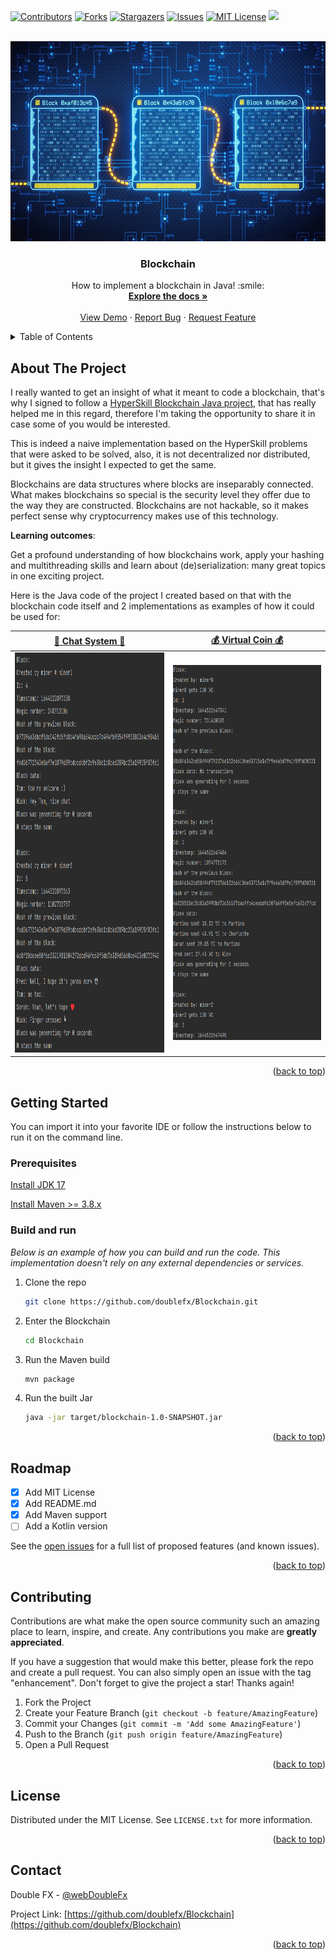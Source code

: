 <div id="top"></div>
<!--
*** Thanks for checking out the Best-README-Template. If you have a suggestion
*** that would make this better, please fork the repo and create a pull request
*** or simply open an issue with the tag "enhancement".
*** Don't forget to give the project a star!
*** Thanks again! Now go create amazing blockchain! :D
-->

<!-- PROJECT SHIELDS -->
<!--
*** I'm using markdown "reference style" links for readability.
*** Reference links are enclosed in brackets [ ] instead of parentheses ( ).
*** See the bottom of this document for the declaration of the reference variables
*** for contributors-url, forks-url, etc. This is an optional, concise syntax you may use.
*** https://www.markdownguide.org/basic-syntax/#reference-style-links
-->
[![Contributors][contributors-shield]][contributors-url]
[![Forks][forks-shield]][forks-url]
[![Stargazers][stars-shield]][stars-url]
[![Issues][issues-shield]][issues-url]
[![MIT License][license-shield]][license-url]
<a href="https://twitter.com/webDoubleFx" target="_blank">
<img src="https://img.shields.io/badge/Follow-393-lightgrey?logo=twitter&style=social" height="28">
</a>

<!-- PROJECT LOGO -->
<br />
<div align="center">
  <a href="https://github.com/doublefx/Blockchain">
    <img src="images/blockchain.jpg" alt="Logo" width="640" height="320">
  </a>

<h3 align="center">Blockchain</h3>
  <p align="center">
    How to implement a blockchain in Java! :smile:
    <br />
    <a href="https://github.com/doublefx/Blockchain"><strong>Explore the docs »</strong></a>
    <br />
    <br />
    <a href="https://github.com/doublefx/Blockchain">View Demo</a>
    ·
    <a href="https://github.com/doublefx/Blockchain/issues">Report Bug</a>
    ·
    <a href="https://github.com/doublefx/Blockchain/issues">Request Feature</a>
  </p>
</div>

<!-- TABLE OF CONTENTS -->
<details>
  <summary>Table of Contents</summary>

  <ol>
    <li>
      <a href="#about-the-project">About The Project</a>
    </li>
    <li>
      <a href="#getting-started">Getting Started</a>
      <ul>
        <li><a href="#prerequisites">Prerequisites</a></li>
        <li><a href="#build-and-run">Build and run</a></li>
      </ul>
    </li>
    <li><a href="#roadmap">Roadmap</a></li>
    <li><a href="#contributing">Contributing</a></li>
    <li><a href="#license">License</a></li>
    <li><a href="#contact">Contact</a></li>
  </ol>
</details>


<!-- ABOUT THE PROJECT -->
## About The Project

I really wanted to get an insight of what it meant to code a blockchain, that's why I signed to follow a [HyperSkill Blockchain Java project](https://hyperskill.org/projects/50), that has really helped me in this regard, therefore I'm taking the opportunity to share it in case some of you would be interested.

This is indeed a naive implementation based on the HyperSkill problems that were asked to be solved, also, it is not decentralized nor distributed, but it gives the insight I expected to get the same.

Blockchains are data structures where blocks are inseparably connected. What makes blockchains so special is the security level they offer due to the way they are constructed. Blockchains are not hackable, so it makes perfect sense why cryptocurrency makes use of this technology.

**Learning outcomes**: </p> 
Get a profound understanding of how blockchains work, apply your hashing and multithreading skills and learn about (de)serialization: many great topics in one exciting project.

Here is the Java code of the project I created based on that with the blockchain code itself and 2 implementations as examples of how it could be used for:

| [:speech_balloon: Chat System :speech_balloon:](https://github.com/doublefx/Blockchain/blob/master/src/main/java/com/doublefx/blockchain/example/ChatSystemRunner.java) | [:moneybag: Virtual Coin :moneybag:](https://github.com/doublefx/Blockchain/blob/master/src/main/java/com/doublefx/blockchain/example/VirtualCoinRunner.java) |
|-------------------------------------------------------------------------------------------------------------------------------------------------------------------------|---------------------------------------------------------------------------------------------------------------------------------------------------------------|
| <img src="images/ChatSystem.png" alt="Logo" width="400" height="640">                                                                                                   | <img src="images/VirtualCoin.png" alt="Logo" width="400" height="600">                                                                                        |


<p align="right">(<a href="#top">back to top</a>)</p>


<!-- GETTING STARTED -->
## Getting Started
You can import it into your favorite IDE or follow the instructions below to run it on the command line.

### Prerequisites

[Install JDK 17](https://docs.oracle.com/en/java/javase/17/install/installation-jdk-microsoft-windows-platforms.html)

[Install Maven >= 3.8.x](https://maven.apache.org/download.cgi)

### Build and run

_Below is an example of how you can build and run the code. This implementation doesn't rely on any external dependencies or services._

1. Clone the repo
   ```sh
   git clone https://github.com/doublefx/Blockchain.git
   ```
2. Enter the Blockchain
   ```sh
   cd Blockchain
   ```
3. Run the Maven build
   ```sh
   mvn package
   ```
4. Run the built Jar
   ```sh
   java -jar target/blockchain-1.0-SNAPSHOT.jar
   ```

<p align="right">(<a href="#top">back to top</a>)</p>

<!-- ROADMAP -->
## Roadmap

- [x] Add MIT License
- [x] Add README.md
- [x] Add Maven support
- [ ] Add a Kotlin version

See the [open issues](https://github.com/doublefx/Blockchain/issues) for a full list of proposed features (and known issues).

<p align="right">(<a href="#top">back to top</a>)</p>


<!-- CONTRIBUTING -->
## Contributing

Contributions are what make the open source community such an amazing place to learn, inspire, and create. Any contributions you make are **greatly appreciated**.

If you have a suggestion that would make this better, please fork the repo and create a pull request. You can also simply open an issue with the tag "enhancement".
Don't forget to give the project a star! Thanks again!

1. Fork the Project
2. Create your Feature Branch (`git checkout -b feature/AmazingFeature`)
3. Commit your Changes (`git commit -m 'Add some AmazingFeature'`)
4. Push to the Branch (`git push origin feature/AmazingFeature`)
5. Open a Pull Request

<p align="right">(<a href="#top">back to top</a>)</p>


<!-- LICENSE -->
## License

Distributed under the MIT License. See `LICENSE.txt` for more information.

<p align="right">(<a href="#top">back to top</a>)</p>

<!-- CONTACT -->
## Contact

Double FX - [@webDoubleFx](https://twitter.com/webDoubleFx)

Project Link: [https://github.com/doublefx/Blockchain](https://github.com/doublefx/Blockchain)

<p align="right">(<a href="#top">back to top</a>)</p>



<!-- MARKDOWN LINKS & IMAGES -->
<!-- https://www.markdownguide.org/basic-syntax/#reference-style-links -->
[contributors-shield]: https://img.shields.io/github/contributors/doublefx/Blockchain.svg?style=for-the-badge
[contributors-url]: https://github.com/doublefx/Blockchain/graphs/contributors
[forks-shield]: https://img.shields.io/github/forks/doublefx/Blockchain.svg?style=for-the-badge
[forks-url]: https://github.com/doublefx/Blockchain/network/members
[stars-shield]: https://img.shields.io/github/stars/doublefx/Blockchain.svg?style=for-the-badge
[stars-url]: https://github.com/doublefx/Blockchain/stargazers
[issues-shield]: https://img.shields.io/github/issues/doublefx/Blockchain.svg?style=for-the-badge
[issues-url]: https://github.com/doublefx/Blockchain/issues
[license-shield]: https://img.shields.io/github/license/doublefx/Blockchain.svg?style=for-the-badge
[license-url]: https://github.com/doublefx/Blockchain/blob/master/LICENSE.txt
